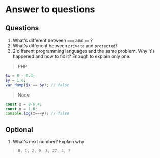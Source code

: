 # Answer to questions

## Questions
1. What's different between `===` and `==` ?
2. What's diffenent between `private` and `protected`?
3. 2 different programming languages and the same problem. Why it's happened and how to fix it? Enough to explain only one.

> PHP
```php
$x = 8 - 6.4;
$y = 1.6;
var_dump($x == $y); // false
```

> Node
```js
const x = 8-6.4; 
const y = 1.6;
console.log(x===y); // false
```

## Optional
1. What's next number? Explain why
>`0, 1, 2, 9, 3, 27, 4, ?`